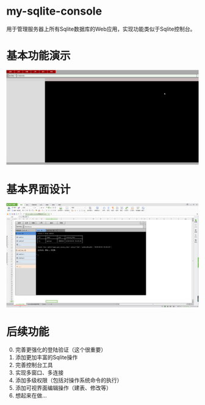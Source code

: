 # my-sqlite-console
用于管理服务器上所有Sqlite数据库的Web应用，实现功能类似于Sqlite控制台。

# 基本功能演示
![my-sqlite-console-show](doc/images/my-sqlite-console-show.gif)

# 基本界面设计
![my-sqlite-console-design](doc/images/my-sqlite-console-design.png)

# 后续功能
0. 完善更强化的登陆验证（这个很重要）
1. 添加更加丰富的Sqlite操作
2. 完善控制台工具
3. 实现多窗口、多连接
4. 添加多级权限（包括对操作系统命令的执行）
5. 添加可视界面编辑操作（建表、修改等）
6. 想起来在做...